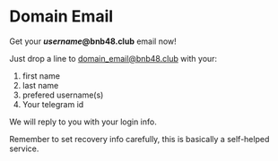 # Domain Email

Get your _**username**_**@bnb48.club** email now!

Just drop a line to [domain\_email@bnb48.club](mailto:domain\_email@bnb48.club) with your:

1. first name
2. last name
3. prefered username(s)
4. Your telegram id

We will reply to you with your login info.&#x20;

Remember to set recovery info carefully, this is basically a self-helped service.
